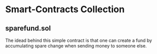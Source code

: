 # Smart-Contracts Collection

## sparefund.sol

The idead behind this simple contract is that one can create a fund by accumulating spare change when sending money to someone else.
